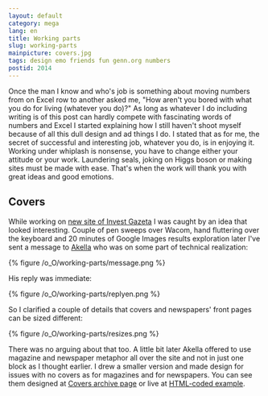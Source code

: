 ```yaml
---
layout: default
category: mega
lang: en
title: Working parts
slug: working-parts
mainpicture: covers.jpg
tags: design emo friends fun genn.org numbers 
postid: 2014
---
```



Once the man I know and who's job is something about moving numbers from on Excel row to another asked me, "How aren't you bored with what you do for living (whatever you do)?" As long as whatever I do including writing is of this post can hardly compete with fascinating words of numbers and Excel I started explaining how I still haven't shoot myself because of all this dull design and ad things I do. I stated that as for me, the secret of successful and interesting job, whatever you do, is in enjoying it. Working under whiplash is nonsense, you have to change either your attitude or your work. Laundering seals, joking on Higgs boson or making sites must be made with ease. That's when the work will thank you with great ideas and good emotions.<!--more-->


## Covers

While working on [new site of Invest Gazeta](http://genn.org/#/works/investgazeta/) I was caught by an idea that looked interesting. Couple of pen sweeps over Wacom, hand fluttering over the keyboard and 20 minutes of Google Images results exploration later I've sent a message to [Akella](http://cssing.org.ua/) who was on some part of technical realization:



{% figure /o_O/working-parts/message.png %}



His reply was immediate:



{% figure /o_O/working-parts/replyen.png %}



So I clarified a couple of details that covers and newspapers' front pages can be sized different:



{% figure /o_O/working-parts/resizes.png %}



There was no arguing about that too. A little bit later Akella offered to use magazine and newspaper metaphor all over the site and not in just one block as I thought earlier. I drew a smaller version and made design for issues with no covers as for magazines and for newspapers. You can see them designed at [Covers archive page](http://genn.org/ohyeah/investgazeta/archive.jpg) or live at [HTML-coded example](http://mega.genn.org/=^_^=/uploads/2010/01/covers.html).
